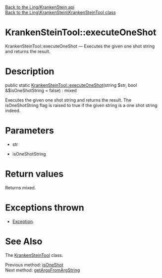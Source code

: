 [Back to the Ling/KrankenStein api](https://github.com/lingtalfi/KrankenStein/blob/master/doc/api/Ling/KrankenStein.md)<br>
[Back to the Ling\KrankenStein\KrankenSteinTool class](https://github.com/lingtalfi/KrankenStein/blob/master/doc/api/Ling/KrankenStein/KrankenSteinTool.md)


KrankenSteinTool::executeOneShot
================



KrankenSteinTool::executeOneShot — Executes the given one shot string and returns the result.




Description
================


public static [KrankenSteinTool::executeOneShot](https://github.com/lingtalfi/KrankenStein/blob/master/doc/api/Ling/KrankenStein/KrankenSteinTool/executeOneShot.md)(string $str, bool &$isOneShotString = false) : mixed




Executes the given one shot string and returns the result.
The isOneShotString flag is raised to true if the given string is a one shot string indeed.




Parameters
================


- str

    

- isOneShotString

    


Return values
================

Returns mixed.


Exceptions thrown
================

- [Exception](http://php.net/manual/en/class.exception.php).&nbsp;







See Also
================

The [KrankenSteinTool](https://github.com/lingtalfi/KrankenStein/blob/master/doc/api/Ling/KrankenStein/KrankenSteinTool.md) class.

Previous method: [isOneShot](https://github.com/lingtalfi/KrankenStein/blob/master/doc/api/Ling/KrankenStein/KrankenSteinTool/isOneShot.md)<br>Next method: [getArgsFromArgString](https://github.com/lingtalfi/KrankenStein/blob/master/doc/api/Ling/KrankenStein/KrankenSteinTool/getArgsFromArgString.md)<br>

